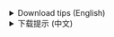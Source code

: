 <details>
  <summary>Download tips (English)</summary>
  <ul>
    <li>Obsidian Plugin Version:
      <ul>
        <li>You can download the three files: main, manifest, and styles</li>
        <li>Or it is recommended to install using the brat plugin</li>
        <li>Community store download method is currently under review: https://github.com/obsidianmd/obsidian-releases/pull/8345</li>
      </ul>
    </li>
    <li>Windows App Version: Download the msi or nsis file</li>
    <li>Linux/macOS App Version: Pending future development and adaptation</li>
  </ul>
</details>

<details>
  <summary>下载提示 (中文)</summary>
  <ul>
    <li>Obsidian 插件版本:
      <ul>
        <li>可下载 main、mainifest、styles 三个文件</li>
        <li>或推荐使用 brat 插件进行安装</li>
        <li>社区商店下载方式当前审核中: https://github.com/obsidianmd/obsidian-releases/pull/8345</li>
      </ul>
    </li>
    <li>Windows App 版本: 下载 msi 或 nsis 文件</li>
    <li>Linux/MacOS App 版本: 需要等待后期开发适配开发</li>
  </ul>
</details>
